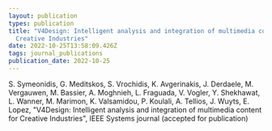 ```yaml
---
layout: publication
types: publication
title: "V4Design: Intelligent analysis and integration of multimedia content for
  Creative Industries"
date: 2022-10-25T13:58:09.426Z
tags: journal_publications
publication_date: 2022-10-25
---
```

<!--StartFragment-->

S. Symeonidis, G. Meditskos, S. Vrochidis, K. Avgerinakis, J. Derdaele, M. Vergauwen, M. Bassier, A. Moghnieh, L. Fraguada, V. Vogler, Y. Shekhawat, L. Wanner, M. Marimon, K. Valsamidou, P. Koulali, A. Tellios, J. Wuyts, E. Lopez, "V4Design: Intelligent analysis and integration of multimedia content for Creative Industries", IEEE Systems journal (accepted for publication)

<!--EndFragment-->